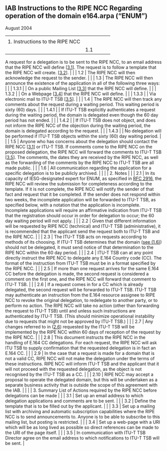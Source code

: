 
IAB Instructions to the RIPE NCC Regarding operation of the domain e164.arpa (“ENUM”)
-------------------------------------------------------------------------------------


August 2004




|  |  |  |  |  |
| --- | --- | --- | --- | --- |
|  |  |  |  |  |
| 1. Instructions to the RIPE NCC |
|  | 1.1 | 
A request for a delegation is to be sent to the RIPE NCC, to an email address that the RIPE NCC will define [[3.1](31)]. The request is to follow a template that the RIPE NCC will create. [[3.2](32)].
 |
|  | 1.2 |  The RIPE NCC will then acknowledge the request to the sender.
 |
|  | 1.3 | The RIPE NCC will then announce the existence of the application in all of the following three ways:
 |
|  | 1.3.1 |  |  On a public Mailing List [[3.3](33)] that the RIPE NCC will define.
 |
|  | 
 1.3.2 |  |  On a Webpage [[3.4](34)] that the RIPE NCC will define.
  |
|  | 
 1.3.3 |  |  Via electronic mail to ITU-T TSB [[3.5](35)].
 |
|  | 
 1.4 |  The RIPE NCC will then track any comments about the request during a waiting period. This waiting period is sixty (60) days.
 |
|  | 
 1.4.1 |  |  If ITU-T TSB explicitly authenticates a request during the waiting period, the domain is delegated even though the 60 day period has not ended.
 |
|  | 
 1.4.2 |  |  If ITU-T TSB does not object, and does not inform the RIPE NCC of the objection during the waiting period, the domain is delegated according to the request.
 |
|  | 
 1.4.3 |  |  No delegation will be performed if ITU-T TSB objects within the sixty (60) day waiting period.
 |
|  | 
 1.5 |  Anyone who has concerns about the delegation should contact the RIPE NCC [[3.1](31)] or ITU-T TSB. If comments come to the RIPE NCC on the proposed delegation, the RIPE NCC will forward the comments to ITU-T TSB [[3.5](35)]. The comments, the dates they are received by the RIPE NCC, as well as the forwarding of the comments by the RIPE NCC to ITU-T TSB are all made public.
 |
|  | 
 1.6 |  All communication regarding the application for a specific delegation is to be publicly archived.
 |
|  |
| 2. Notes |
|  | 
 2.1 |  In its capacity of IESG-designated expert for ENUM, as specified in [RFC 2916](http://www.ietf.org/rfc/rfc2916.txt), the RIPE NCC will review the submission for completeness according to the template. If it is not complete, the RIPE NCC will notify the sender of that fact and request that it be completed. If the sender does not respond within two weeks, the incomplete application will be forwarded to ITU-T TSB, as specified below, with a notation that the application is incomplete. Incomplete applications will require an affirmative indication from ITU-T TSB that the registration should occur in order for delegation to occur; the 60 day waiting period will not apply.
 |
|  | 
 2.2 |  Given that different information will be requested by RIPE NCC (technical) and ITU-T TSB (administrative), it is recommended that the applicant send the request both to ITU-T TSB and the RIPE NCC.
 |
|  | 
 2.3 |  The ITU-T TSB acts on requests according to methods of its choosing. If ITU-T TSB determines that the domain ([see (1.6)](16)) should not be delegated, it must send notice of that determination to the RIPE NCC within the 60 day period.
 |
|  | 
 2.4 |  ITU-T TSB can at any point directly instruct the RIPE NCC to delegate any E.164 Country code (CC). The format of the instruction from ITU-T TSB must be in a format specified by the RIPE NCC.
 |
|  | 
2.5 |  If more than one request arrives for the same E.164 CC before the delegation is made, the second request is considered a comment on the first one, and the RIPE NCC will forward that comment to ITU-T TSB.
 |
|  | 
 2.6 |  If a request comes in for a CC which is already delegated, the second request will be forwarded to ITU-T TSB. ITU-T TSB may authenticate an instruction from the E.164 resource assignee to RIPE NCC to revoke the original delegation, to redelegate to another party, or to perform no action. The RIPE NCC will take no action (other than forwarding the request to ITU-T TSB) until and unless such instructions are authenticated by ITU-T TSB. (This should minimize operational instability due to requests that might not be approved by ITU-T TSB.)
 |
|  | 
 2.7 |  Any changes referred to in ([2.6](26)) requested by the ITU-T TSB will be implemented by the RIPE NCC within 60 days of reception of the request by the RIPE NCC.
 |
|  | 
 2.8 |  This document instructs the RIPE NCC in the handling of E.164 CC delegations. For each request, the RIPE NCC will ask ITU TSB to supply confirmation that the requested delegation is in fact an E.164 CC.
 |
|  | 
 2.9 |  In the case that a request is made for a domain that is not a valid CC, RIPE NCC will not make the delegation under the terms of these instructions. RIPE NCC will inform ITU-T TSB and the applicant that it will not proceed with the requested delegation, as the object is not recognised by the ITU-T TSB as a CC.
 |
|  | 
 2.10 |  RIPE NCC may accept a proposal to operate the delegated domain, but this will be undertaken as a separate business activity that is outside the scope of this agreement with the IAB.
 |
|  |
| 3. Summary List of Actions required by the RIPE NCC before delegations can be made |
|  | 
 3.1 |  Set up an email address to which delegation applications and comments are to be sent.
 |
|  |  3.2 |  Define the template that is to be filled out by the applicant.
 |
|  | 
 3.3 |  Set up a mailing list with archiving and automatic subscription capabilities where the RIPE NCC is to send announcements to. Anyone is to be able to subscribe to this mailing list, but posting is restricted.
 |
|  | 
 3.4 |  Set up a web-page with a URI which will be as long lived as possible so direct references can be made to the URI of the page itself.
 |
|  | 
 3.5 |  In communication with ITU-T TSB Director agree on the email address to which notifications to ITU-T TSB will be sent.
 |


